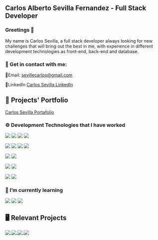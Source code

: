 ## Carlos Alberto Sevilla Fernandez - Full Stack Developer
### Greetings  🤝

My name is Carlos Sevilla, a full stack developer always looking for new challenges that will bring out the best in me, with experience in different development technologies as front-end, back-end and database.

### 📇 Get in contact with me: 

📧Email: sevillecarlos@gmail.com

🔗LinkedIn [Carlos Sevilla LinkedIn](https://www.linkedin.com/in/carlos-alberto-sevilla/)
## :briefcase: Projects' Portfolio

[Carlos Sevilla Portafolio](https://carlos-sevilla.netlify.app/)

### ⚙️ Development Technologies that I have worked
![](https://img.shields.io/badge/Programming--Language-JavaScript-yellow)
![](https://img.shields.io/badge/Programming--Language-TypeScript-blue)
![](https://img.shields.io/badge/Programming--Language-Ruby-red)
![](https://img.shields.io/badge/Programming--Language-C++-blue)

![](https://img.shields.io/badge/Front--End-HTML-orange)
![](https://img.shields.io/badge/Front--End-CSS-blue)
![](https://img.shields.io/badge/Front--End-React-blue)
![](https://img.shields.io/badge/Front--End-Vue-green)

![](https://img.shields.io/badge/Back--End-RubyOnRails-red)
![](https://img.shields.io/badge/Back--End-NodeJS-green)

![](https://img.shields.io/badge/Library-Vuex-green)
![](https://img.shields.io/badge/Library-Redux-purple)

![](https://img.shields.io/badge/Database-MySQL-yellow)
![](https://img.shields.io/badge/Database-MongoDB-green)

### 📖 I’m currently learning 
![](https://img.shields.io/badge/Front--End-Ember-red)
![](https://img.shields.io/badge/Front--End-Angular-red)
![](https://img.shields.io/badge/Back--End-DJango-green)

## 🖥️ Relevant Projects


<a href="https://github.com/sevillecarlos/music-recommendation">
  <img align="center" src="https://github-readme-stats.vercel.app/api/pin/?username=sevillecarlos&repo=music-recommendation" />
</a>

<a href="https://github.com/sevillecarlos/typing-race">
  <img align="center" src="https://github-readme-stats.vercel.app/api/pin/?username=sevillecarlos&repo=typing-race" />
</a>

<a href="https://github.com/sevillecarlos/medical-mas">
  <img align="center" src="https://github-readme-stats.vercel.app/api/pin/?username=sevillecarlos&repo=medical-mas" />
</a>

<a href="https://github.com/sevillecarlos/clock">
  <img align="center" src="https://github-readme-stats.vercel.app/api/pin/?username=sevillecarlos&repo=clock" />
</a>


